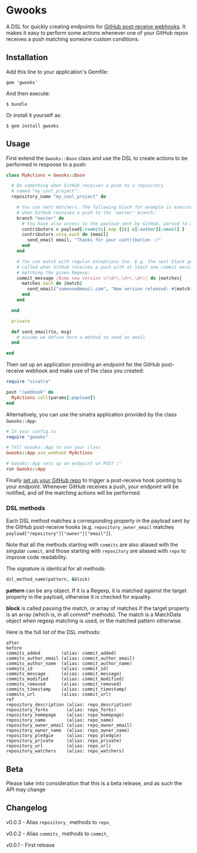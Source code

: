 # Gwooks

A DSL for quickly creating endpoints for
[GitHub post-receive webhooks](https://help.github.com/articles/post-receive-hooks).
It makes it easy to perform some actions whenever one of your GitHub repos receives a push matching someone
custom conditions.

## Installation

Add this line to your application's Gemfile:

    gem 'gwooks'

And then execute:

    $ bundle

Or install it yourself as:

    $ gem install gwooks

## Usage

First extend the `Gwooks::Base` class and use the DSL to create actions to be performed in response to a push:

```ruby
class MyActions < Gwooks::Base

  # Do something when GitHub receives a push to a repository
  # named "my_cool_project":
  repository_name "my_cool_project" do

    # You can nest matchers. The following block for example is executed
    # when GitHub receives a push to the 'master' branch:
    branch "master" do
      # You have also access to the payload sent by GitHub, parsed to a hash:
      contributors = payload[:commits].map {|c| c[:author][:email] }
      contributors.uniq.each do |email|
        send_email email, "Thanks for your contribution :)"
      end
    end

    # You can match with regular exceptions too. E.g. the next block gets
    # called when GitHub receives a push with at least one commit message
    # matching the given Regexp:
    commit_message /Bump new version v(\d+\.\d+\.\d+)/ do |matches|
      matches.each do |match|
        send_email("someone@email.com", "New version released: #{match[1]}")
      end
    end

  end

  private

  def send_email(to, msg)
    # assume we define here a method to send an email
  end

end
```

Then set up an application providing an endpoint for the GitHub post-receive webhook and make use of the
class you created:

```ruby
require "sinatra"

post "/webhook" do
  MyActions.call(params[:payload])
end
```

Alternatively, you can use the sinatra application provided by the class `Gwooks::App`:

```ruby
# In your config.ru
require "gwooks"

# Tell Gwooks::App to use your class
Gwooks::App.use_webhook MyActions

# Gwooks::App sets up an endpoint on POST /"
run Gwooks::App
```

Finally [set up your GitHub repo](https://help.github.com/articles/post-receive-hooks) to trigger a
post-receive hook pointing to your endpoint. Whenever GitHub receives a push, your endpoint will be
notified, and _all_ the matching actions will be performed.

### DSL methods

Each DSL method matches a corresponding property in the payload sent by the GitHub post-receive hooks
(e.g. `repository_owner_email` matches `payload["repository"]["owner"]["email"]`).

Note that all the methods starting with `commits` are also aliased with the singular `commit`, and
those starting with `repository` are aliased with `repo` to improve code readability.

The signature is identical for all methods:

```ruby
dsl_method_name(pattern, &block)
```

**pattern** can be any object. If it is a Regexp, it is matched against
the target property in the payload, otherwise it is checked for equality.

**block** is called passing the match, or array of matches if the target
property is an array (which is, in all commit* methods). The match is a
MatchData object when regexp matching is used, or the matched pattern otherwise.

Here is the full list of the DSL methods:
```
after
before
commits_added        (alias: commit_added)
commits_author_email (alias: commit_author_email)
commits_author_name  (alias: commit_author_name)
commits_id           (alias: commit_id)
commits_message      (alias: commit_message)
commits_modified     (alias: commit_modified)
commits_removed      (alias: commit_removed)
commits_timestamp    (alias: commit_timestamp)
commits_url          (alias: commit_url)
ref
repository_description (alias: repo_description)
repository_forks       (alias: repo_forks)
repository_homepage    (alias: repo_homepage)
repository_name        (alias: repo_name)
repository_owner_email (alias: repo_owner_email)
repository_owner_name  (alias: repo_owner_name)
repository_pledgie     (alias: repo_pledgie)
repository_private     (alias: repo_private)
repository_url         (alias: repo_url)
repository_watchers    (alias: repo_watchers)
```


## Beta

Please take into consideration that this is a beta release, and as such the API may change


## Changelog

v0.0.3 - Alias `repository_` methods to `repo_`

v0.0.2 - Alias `commits_` methods to `commit_`

v0.0.1 - First release
